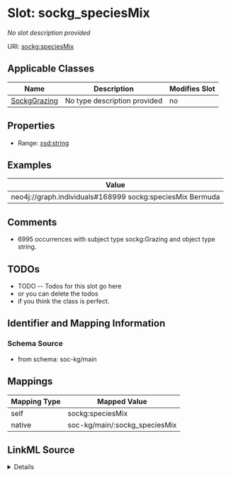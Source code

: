 

# Slot: sockg_speciesMix


_No slot description provided_





URI: [sockg:speciesMix](http://www.semanticweb.org/sockg/ontologies/2024/0/soil-carbon-ontology/speciesMix)



<!-- no inheritance hierarchy -->





## Applicable Classes

| Name | Description | Modifies Slot |
| --- | --- | --- |
| [SockgGrazing](../classes/SockgGrazing.md) | No type description provided |  no  |







## Properties

* Range: [xsd:string](http://www.w3.org/2001/XMLSchema#string)






## Examples

| Value |
| --- |
| neo4j://graph.individuals#168999 sockg:speciesMix Bermuda |

## Comments

* 6995 occurrences with subject type sockg:Grazing and object type string.

## TODOs

* TODO -- Todos for this slot go here
* or you can delete the todos
* if you think the class is perfect.

## Identifier and Mapping Information







### Schema Source


* from schema: soc-kg/main




## Mappings

| Mapping Type | Mapped Value |
| ---  | ---  |
| self | sockg:speciesMix |
| native | soc-kg/main/:sockg_speciesMix |




## LinkML Source

<details>
```yaml
name: sockg_speciesMix
description: No slot description provided
todos:
- TODO -- Todos for this slot go here
- or you can delete the todos
- if you think the class is perfect.
comments:
- 6995 occurrences with subject type sockg:Grazing and object type string.
examples:
- value: neo4j://graph.individuals#168999 sockg:speciesMix Bermuda
from_schema: soc-kg/main
rank: 1000
slot_uri: sockg:speciesMix
alias: sockg_speciesMix
domain_of:
- sockg_Grazing
range: string

```
</details>